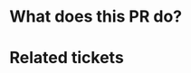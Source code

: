 
# What does this PR do?
<!-- Briefly describe what this PR is for -->

# Related tickets
<!-- Mention the ticket(s) this PR closes or is related to -->
